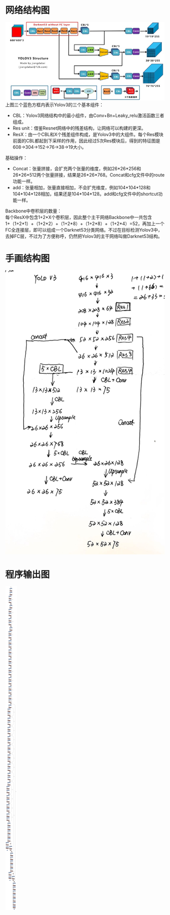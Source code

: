 # 网络结构图
![YOLOV3网络结构图](YOLOV3_Struct.jpg)  
上图三个蓝色方框内表示Yolov3的三个基本组件：  
- CBL：Yolov3网络结构中的最小组件，由Conv+Bn+Leaky_relu激活函数三者组成。
- Res unit：借鉴Resnet网络中的残差结构，让网络可以构建的更深。
- ResX：由一个CBL和X个残差组件构成，是Yolov3中的大组件。每个Res模块前面的CBL都起到下采样的作用，因此经过5次Res模块后，得到的特征图是608->304->152->76->38->19大小。

基础操作：  
- Concat：张量拼接，会扩充两个张量的维度，例如26\*26\*256和26\*26\*512两个张量拼接，结果是26\*26\*768。Concat和cfg文件中的route功能一样。
- add：张量相加，张量直接相加，不会扩充维度，例如104\*104\*128和104\*104\*128相加，结果还是104\*104\*128。add和cfg文件中的shortcut功能一样。

Backbone中卷积层的数量：  
每个ResX中包含1+2\*X个卷积层，因此整个主干网络Backbone中一共包含1+（1+2\*1）+（1+2\*2）+（1+2\*8）+（1+2\*8）+（1+2\*4）=52，再加上一个FC全连接层，即可以组成一个Darknet53分类网络。不过在目标检测Yolov3中，去掉FC层，不过为了方便称呼，仍然把Yolov3的主干网络叫做Darknet53结构。
# 手画结构图
![YOLOV3手画结构图](YOLOV3手画结构图.jpg)
# 程序输出图
![YOLOV3程序输出图](Yolov3可视化网络结构图-程序图.png)